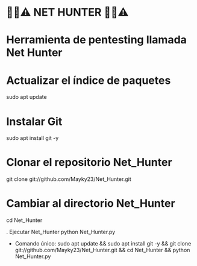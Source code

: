 # 🔐📶⚠️ NET HUNTER 🔐📶⚠️
# Herramienta de pentesting llamada Net Hunter

# Actualizar el índice de paquetes
sudo apt update

# Instalar Git
sudo apt install git -y

# Clonar el repositorio Net_Hunter
git clone git://github.com/Mayky23/Net_Hunter.git

# Cambiar al directorio Net_Hunter
cd Net_Hunter

. Ejecutar Net_Hunter
python Net_Hunter.py

- Comando único:
sudo apt update && sudo apt install git -y && git clone git://github.com/Mayky23/Net_Hunter.git && cd Net_Hunter && python Net_Hunter.py
